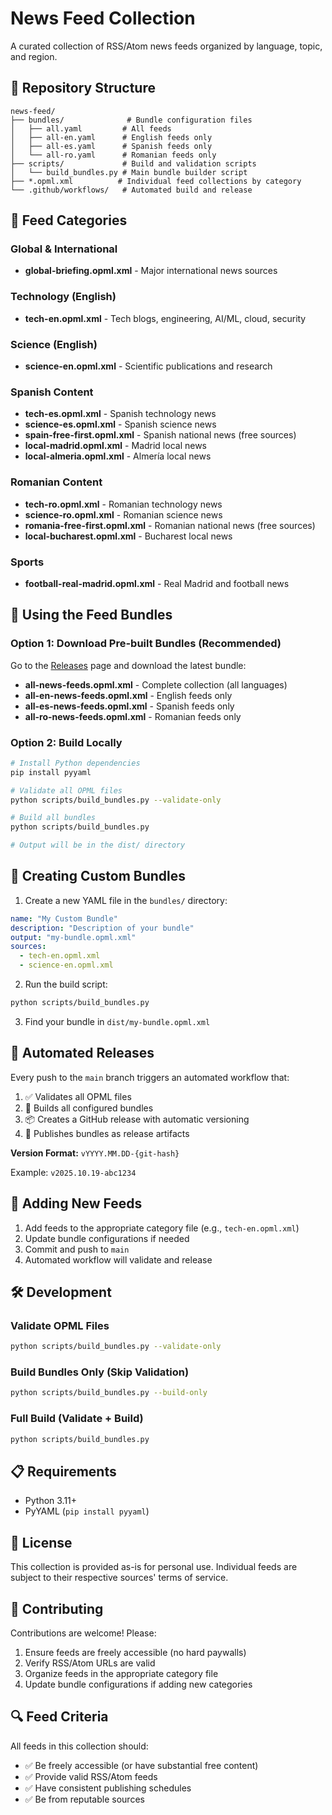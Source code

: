 # News Feed Collection

A curated collection of RSS/Atom news feeds organized by language, topic, and region.

## 📁 Repository Structure

```
news-feed/
├── bundles/              # Bundle configuration files
│   ├── all.yaml         # All feeds
│   ├── all-en.yaml      # English feeds only
│   ├── all-es.yaml      # Spanish feeds only
│   └── all-ro.yaml      # Romanian feeds only
├── scripts/             # Build and validation scripts
│   └── build_bundles.py # Main bundle builder script
├── *.opml.xml          # Individual feed collections by category
└── .github/workflows/   # Automated build and release
```

## 📰 Feed Categories

### Global & International
- **global-briefing.opml.xml** - Major international news sources

### Technology (English)
- **tech-en.opml.xml** - Tech blogs, engineering, AI/ML, cloud, security

### Science (English)
- **science-en.opml.xml** - Scientific publications and research

### Spanish Content
- **tech-es.opml.xml** - Spanish technology news
- **science-es.opml.xml** - Spanish science news
- **spain-free-first.opml.xml** - Spanish national news (free sources)
- **local-madrid.opml.xml** - Madrid local news
- **local-almeria.opml.xml** - Almería local news

### Romanian Content
- **tech-ro.opml.xml** - Romanian technology news
- **science-ro.opml.xml** - Romanian science news
- **romania-free-first.opml.xml** - Romanian national news (free sources)
- **local-bucharest.opml.xml** - Bucharest local news

### Sports
- **football-real-madrid.opml.xml** - Real Madrid and football news

## 🚀 Using the Feed Bundles

### Option 1: Download Pre-built Bundles (Recommended)

Go to the [Releases](../../releases) page and download the latest bundle:

- **all-news-feeds.opml.xml** - Complete collection (all languages)
- **all-en-news-feeds.opml.xml** - English feeds only
- **all-es-news-feeds.opml.xml** - Spanish feeds only
- **all-ro-news-feeds.opml.xml** - Romanian feeds only

### Option 2: Build Locally

```bash
# Install Python dependencies
pip install pyyaml

# Validate all OPML files
python scripts/build_bundles.py --validate-only

# Build all bundles
python scripts/build_bundles.py

# Output will be in the dist/ directory
```

## 🔧 Creating Custom Bundles

1. Create a new YAML file in the `bundles/` directory:

```yaml
name: "My Custom Bundle"
description: "Description of your bundle"
output: "my-bundle.opml.xml"
sources:
  - tech-en.opml.xml
  - science-en.opml.xml
```

2. Run the build script:

```bash
python scripts/build_bundles.py
```

3. Find your bundle in `dist/my-bundle.opml.xml`

## 🤖 Automated Releases

Every push to the `main` branch triggers an automated workflow that:

1. ✅ Validates all OPML files
2. 🔨 Builds all configured bundles
3. 📦 Creates a GitHub release with automatic versioning
4. 🚀 Publishes bundles as release artifacts

**Version Format:** `vYYYY.MM.DD-{git-hash}`

Example: `v2025.10.19-abc1234`

## 📝 Adding New Feeds

1. Add feeds to the appropriate category file (e.g., `tech-en.opml.xml`)
2. Update bundle configurations if needed
3. Commit and push to `main`
4. Automated workflow will validate and release

## 🛠️ Development

### Validate OPML Files

```bash
python scripts/build_bundles.py --validate-only
```

### Build Bundles Only (Skip Validation)

```bash
python scripts/build_bundles.py --build-only
```

### Full Build (Validate + Build)

```bash
python scripts/build_bundles.py
```

## 📋 Requirements

- Python 3.11+
- PyYAML (`pip install pyyaml`)

## 📄 License

This collection is provided as-is for personal use. Individual feeds are subject to their respective sources' terms of service.

## 🤝 Contributing

Contributions are welcome! Please:

1. Ensure feeds are freely accessible (no hard paywalls)
2. Verify RSS/Atom URLs are valid
3. Organize feeds in the appropriate category file
4. Update bundle configurations if adding new categories

## 🔍 Feed Criteria

All feeds in this collection should:

- ✅ Be freely accessible (or have substantial free content)
- ✅ Provide valid RSS/Atom feeds
- ✅ Have consistent publishing schedules
- ✅ Be from reputable sources
